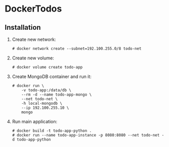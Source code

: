 # DockerTodos

## Installation

1. Create new network:
   ```
   # docker network create --subnet=192.100.255.0/8 todo-net
   ```
2. Create new volume:
   ```
   # docker volume create todo-app
   ```
   
3. Create MongoDB container and run it:
   ```
   # docker run \
       -v todo-app:/data/db \
       --rm -d --name todo-app-mongo \
       --net todo-net \
       -h local-mongodb \
       --ip 192.100.255.10 \
       mongo
   ```
4. Run main application:
   ```
   # docker build -t todo-app-python .
   # docker run --name todo-app-instance -p 8080:8080 --net todo-net -d todo-app-python
   ```